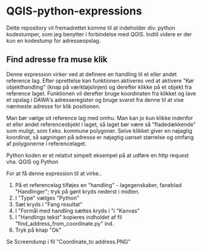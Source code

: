 # QGIS-python-expressions

Dette repository vil fremadrettet komme til at indeholder div. python kodestumper, som jeg benytter i forbindelse med QGIS. Indtil videre er der kun en kodestump for adresseopslag.

## Find adresse fra muse klik

Denne expression virker ved at definere en handling til et eller andet reference lag. Efter oprettelse kan funktionen aktiveres ved at aktivere "Kør objekthandling" (knap på værktøjslinjen) og derefter klikke på et objekt fra reference laget. Funktionen vil derefter bruge koordinaten fra klikket og lave et opslag i DAWA's adresseregister og bruge svaret fra denne til at vise nærmeste adresse for klik positionen. 

Man bør vælge sit reference lag med omhu. Man kan jo kun klikke indenfor et eller andet referenceobjekt i laget, så laget bør være så "fladedækkende" som muligt, som f.eks. kommune polygoner. Selve klikket giver en nøjagtig koordinat, så søgningen på adresse er nøjagtig uanset størrelse og omfang af polygonerne i referencelaget.


Python koden er et relativt simpelt eksempel på at udføre en http request vha. QGIS og Python

For at få denne expression til at virke.. 

1. På et referencelag tilføjes en "handling" - lagegenskaber, faneblad "Handlinger"; tryk på gønt kryds nederst i midten.
2. I "Type" vælges "Python" 
3. Sæt kryds i "Fang resultat" 
4. I "Formål med handling sættes kryds i "i "Kanvas"
5. I "Handlings tekst" kopieres indholdet af fil "find_address_from_coordinate.py" ind.
6. Tryk på knap "Ok"

Se Screendump i fil "Coordinate_to address.PNG"
